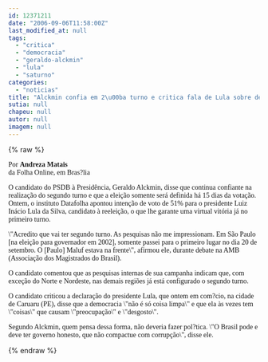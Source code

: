 ```yaml
---
id: 12371211
date: "2006-09-06T11:58:00Z"
last_modified_at: null
tags:
  - "critica"
  - "democracia"
  - "geraldo-alckmin"
  - "lula"
  - "saturno"
categories:
  - "noticias"
title: "Alckmin confia em 2\u00ba turno e critica fala de Lula sobre democracia"
sutia: null
chapeu: null
autor: null
imagem: null
---
```

{% raw %}
<p><P><FONT face=Verdana>Por <STRONG>Andreza Matais</STRONG><BR>da Folha Online, em Bras?lia</FONT></P></p>
<p><P><FONT face=Verdana>O candidato do PSDB à Presidência, Geraldo Alckmin, disse que continua confiante na realização do segundo turno e que a eleição somente será definida há 15 dias da votação. Ontem, o instituto Datafolha apontou intenção de voto de 51% para o presidente Luiz Inácio Lula da Silva, candidato à reeleição, o que lhe garante uma virtual vitória já no primeiro turno.</FONT></P></p>
<p><P><FONT face=Verdana>\"Acredito que vai ter segundo turno. As pesquisas não me impressionam. Em São Paulo [na eleição para governador em 2002], somente passei para o primeiro lugar no dia 20 de setembro. O [Paulo] Maluf estava na frente\", afirmou ele, durante debate na AMB (Associação dos Magistrados do Brasil).</FONT></P></p>
<p><P><FONT face=Verdana>O candidato comentou que as pesquisas internas de sua campanha indicam que, com exceção do Norte e Nordeste, nas demais regiões já está configurado o segundo turno.</FONT></P></p>
<p><P><FONT face=Verdana>O candidato criticou a declaração do presidente Lula, que ontem em com?cio, na cidade de Caruaru (PE), disse que a democracia \"não é só coisa limpa\" e que ela às vezes tem \"coisas\" que causam \"preocupação\" e \"desgosto\".</FONT></P></p>
<p><P><FONT face=Verdana>Segundo Alckmin, quem pensa dessa forma, não deveria fazer pol?tica. \"O Brasil pode e deve ter governo honesto, que não compactue com corrupção\", disse ele.</FONT></P> </p>
{% endraw %}